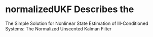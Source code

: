# normalizedUKF Describes the 
The Simple Solution for Nonlinear State Estimation of Ill-Conditioned Systems: The Normalized Unscented Kalman Filter
